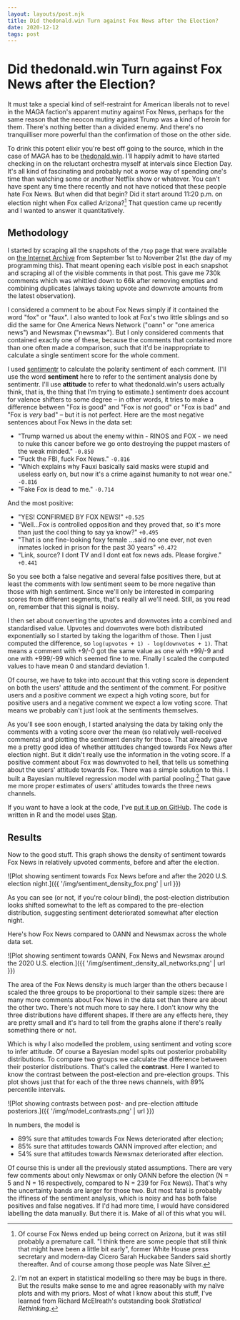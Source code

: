 ```yaml
---
layout: layouts/post.njk
title: Did thedonald.win Turn against Fox News after the Election?
date: 2020-12-12
tags: post
---
```


# Did thedonald.win Turn against Fox News after the Election?

It must take a special kind of self-restraint for American liberals not to revel in the MAGA faction's apparent mutiny against Fox News, perhaps for the same reason that the neocon mutiny against Trump was a kind of heroin for them. There's nothing better than a divided enemy. And there's no tranquilliser more powerful than the confirmation of those on the other side.

To drink this potent elixir you're best off going to the source, which in the case of MAGA has to be [thedonald.win](https://thedonald.win/). I'll happily admit to have started checking in on the reluctant orchestra myself at intervals since Election Day. It's all kind of fascinating and probably not a worse way of spending one's time than watching some or another Netflix show or whatever. You can't have spent any time there recently and not have noticed that these people hate Fox News. But when did that begin? Did it start around 11:20 p.m. on election night when Fox called Arizona?[^1] That question came up recently and I wanted to answer it quantitatively.

## Methodology

I started by scraping all the snapshots of the `/top` page that were available on [the Internet Archive](https://web.archive.org/web/*/https://thedonald.win/top) from September 1st to November 21st (the day of my programming this). That meant opening each visible post in each snapshot and scraping all of the visible comments in that post. This gave me 730k comments which was whittled down to 66k after removing empties and combining duplicates (always taking upvote and downvote amounts from the latest observation).

I considered a comment to be about Fox News simply if it contained the word "fox" or "faux". I also wanted to look at Fox's two little siblings and so did the same for One America News Network ("oann" or "one america news") and Newsmax ("newsmax"). But I only considered comments that contained exactly one of these, because the comments that contained more than one often made a comparison, such that it'd be inappropriate to calculate a single sentiment score for the whole comment.

I used [sentimentr](https://github.com/trinker/sentimentr) to calculate the polarity sentiment of each comment. (I'll use the word **sentiment** here to refer to the sentiment analysis done by sentimentr. I'll use **attitude** to refer to what thedonald.win's users actually think, that is, the thing that I'm trying to estimate.) sentimentr does account for valence shifters to some degree – in other words, it tries to make a difference between "Fox is good" and "Fox is _not_ good" or "Fox is bad" and "Fox is _very_ bad" – but it is not perfect. Here are the most negative sentences about Fox News in the data set:

- "Trump warned us about the enemy within - RINOS and FOX - we need to nuke this cancer before we go onto destroying the puppet masters of the weak minded." `-0.850`
- "Fuck the FBI, fuck Fox News." `-0.816`
- "Which explains why Fauxi basically said masks were stupid and useless early on, but now it's a crime against humanity to not wear one." `-0.816`
- "Fake Fox is dead to me." `-0.714`

And the most positive:

- "YES! CONFIRMED BY FOX NEWS!" `+0.525`
- "Well...Fox is controlled opposition and they proved that, so it's more than just the cool thing to say ya know?" `+0.495`
- "That is one fine-looking foxy female ...said no one ever, not even inmates locked in prison for the past 30 years" `+0.472`
- "Link, source? I dont TV and I dont eat fox news ads. Please forgive." `+0.441`

So you see both a false negative and several false positives there, but at least the comments with low sentiment seem to be more negative than those with high sentiment. Since we'll only be interested in comparing scores from different segments, that's really all we'll need. Still, as you read on, remember that this signal is noisy.

I then set about converting the upvotes and downvotes into a combined and standardised value. Upvotes and downvotes were both distributed exponentially so I started by taking the logarithm of those. Then I just computed the difference, so `log(upvotes + 1) - log(downvotes + 1)`. That means a comment with +9/-0 got the same value as one with +99/-9 and one with +999/-99 which seemed fine to me. Finally I scaled the computed values to have mean 0 and standard deviation 1.

Of course, we have to take into account that this voting score is dependent on both the users' attitude and the sentiment of the comment. For positive users and a positive comment we expect a high voting score, but for positive users and a negative comment we expect a low voting score. That means we probably can't just look at the sentiments themselves.

As you'll see soon enough, I started analysing the data by taking only the comments with a voting score over the mean (so relatively well-received comments) and plotting the sentiment density for those. That already gave me a pretty good idea of whether attitudes changed towards Fox News after election night. But it didn't really use the information in the voting score. If a positive comment about Fox was downvoted to hell, that tells us something about the users' attitude towards Fox. There was a simple solution to this. I built a Bayesian multilevel regression model with partial pooling.[^2] That gave me more proper estimates of users' attitudes towards the three news channels.

If you want to have a look at the code, I've [put it up on GitHub](https://github.com/erwald/sentiment-analysis-thedonald-fox-news). The code is written in R and the model uses [Stan](https://mc-stan.org/).

## Results

Now to the good stuff. This graph shows the density of sentiment towards Fox News in relatively upvoted comments, before and after the election.

![Plot showing sentiment towards Fox News before and after the 2020 U.S. election night.]({{ '/img/sentiment_density_fox.png' | url }})

As you can see (or not, if you're colour blind), the post-election distribution looks shifted somewhat to the left as compared to the pre-election distribution, suggesting sentiment deteriorated somewhat after election night.

Here's how Fox News compared to OANN and Newsmax across the whole data set.

![Plot showing sentiment towards OANN, Fox News and Newsmax around the 2020 U.S. election.]({{ '/img/sentiment_density_all_networks.png' | url }})

The area of the Fox News density is much larger than the others because I scaled the three groups to be proportional to their sample sizes: there are many more comments about Fox News in the data set than there are about the other two. There's not much more to say here. I don't know why the three distributions have different shapes. If there are any effects here, they are pretty small and it's hard to tell from the graphs alone if there's really something there or not.

Which is why I also modelled the problem, using sentiment and voting score to infer attitude. Of course a Bayesian model spits out posterior probability distributions. To compare two groups we calculate the difference between their posterior distributions. That's called the **contrast**. Here I wanted to know the contrast between the post-election and pre-election groups. This plot shows just that for each of the three news channels, with 89% percentile intervals.

![Plot showing contrasts between post- and pre-election attitude posteriors.]({{ '/img/model_contrasts.png' | url }})

In numbers, the model is

- 89% sure that attitudes towards Fox News deteriorated after election;
- 85% sure that attitudes towards OANN improved after election; and
- 54% sure that attitudes towards Newsmax deteriorated after election.

Of course this is under all the previously stated assumptions. There are very few comments about only Newsmax or only OANN before the election (N = 5 and N = 16 respectively, compared to N = 239 for Fox News). That's why the uncertainty bands are larger for those two. But most fatal is probably the iffiness of the sentiment analysis, which is noisy and has both false positives and false negatives. If I'd had more time, I would have considered labelling the data manually. But there it is. Make of all of this what you will.

[^1]: Of course Fox News ended up being correct on Arizona, but it was still probably a premature call. "I think there are some people that still think that might have been a little bit early", former White House press secretary and modern-day Cicero Sarah Huckabee Sanders said shortly thereafter. And of course among those people was Nate Silver.
[^2]: I'm not an expert in statistical modelling so there may be bugs in there. But the results make sense to me and agree reasonably with my naïve plots and with my priors. Most of what I know about this stuff, I've learned from Richard McElreath's outstanding book _Statistical Rethinking_.
